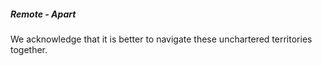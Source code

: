 ##### Remote - Apart

We acknowledge that it is better to navigate these unchartered territories together.